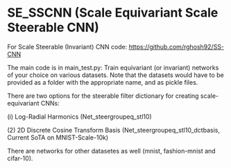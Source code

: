 # SE_SSCNN (Scale Equivariant Scale Steerable CNN)

For Scale Steerable (Invariant) CNN code: https://github.com/rghosh92/SS-CNN

The main code is in main_test.py: Train equivariant (or invariant) networks of your choice on various datasets. 
Note that the datasets would have to be provided as a folder with the appropriate name, and as pickle files. 

There are two options for the steerable filter dictionary for creating scale-equivariant CNNs:

(i)  Log-Radial Harmonics (Net_steergroupeq_stl10) 

(2)  2D Discrete Cosine Transform Basis (Net_steergroupeq_stl10_dctbasis, Current SoTA on MNIST-Scale-10k)

There are networks for other datasetes as well (mnist, fashion-mnist and cifar-10).



